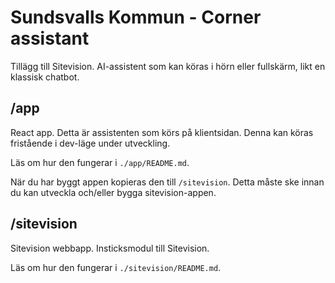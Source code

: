 # Sundsvalls Kommun - Corner assistant

Tillägg till Sitevision.
AI-assistent som kan köras i hörn eller fullskärm, likt en klassisk chatbot.

## /app

React app.
Detta är assistenten som körs på klientsidan.
Denna kan köras fristående i dev-läge under utveckling.

Läs om hur den fungerar i `./app/README.md`.

När du har byggt appen kopieras den till `/sitevision`.
Detta måste ske innan du kan utveckla och/eller bygga sitevision-appen.

## /sitevision

Sitevision webbapp.
Insticksmodul till Sitevision.

Läs om hur den fungerar i `./sitevision/README.md`.
